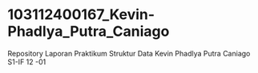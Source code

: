 # 103112400167_Kevin-Phadlya_Putra_Caniago
Repository Laporan Praktikum Struktur Data Kevin Phadlya Putra Caniago S1-IF 12 -01 
